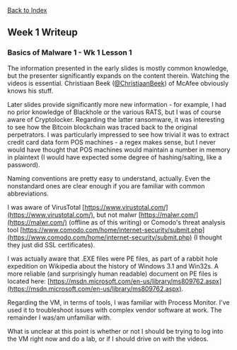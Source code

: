 [Back to Index](https://jaegermeiste.github.io/DefenseAgainstTheDarkArts/)

## Week 1 Writeup

### Basics of Malware 1 - Wk 1 Lesson 1

The information presented in the early slides is mostly common knowledge, but the presenter significantly expands on the content therein. Watching the videos is essential. Christiaan Beek ([@ChristiaanBeek](https://twitter.com/ChristiaanBeek)) of McAfee obviously knows his stuff.

Later slides provide significantly more new information - for example, I had no prior knowledge of Blackhole or the various RATS, but I was of course aware of Cryptolocker. Regarding the latter ransomware, it was interesting to see how the Bitcoin blockchain was traced back to the original perpetrators. I was particularly impressed to see how trivial it was to extract credit card data form POS machines - a regex makes sense, but I never would have thought that POS machines would maintain a number in memory in plaintext (I would have expected some degree of hashing/salting, like a password). 

Naming conventions are pretty easy to understand, actually. Even the nonstandard ones are clear enough if you are familiar with common abbreviations.

I was aware of VirusTotal [https://www.virustotal.com/](https://www.virustotal.com/), but not malwr [https://malwr.com/](https://malwr.com/) (offline as of this writing) or Comodo's threat analysis tool [https://www.comodo.com/home/internet-security/submit.php](https://www.comodo.com/home/internet-security/submit.php) (I thought they just did SSL certificates).

I was actually aware that .EXE files were PE files, as part of a rabbit hole expedition on Wikipedia about the history of Windows 3.1 and Win32s. A more reliable (and surprisingly human readable) document on PE files is located here: [https://msdn.microsoft.com/en-us/library/ms809762.aspx](https://msdn.microsoft.com/en-us/library/ms809762.aspx).

Regarding the VM, in terms of tools, I was familiar with Process Monitor. I've used it to troubleshoot issues with complex vendor software at work. The remainder I was/am unfamiliar with.

What is unclear at this point is whether or not I should be trying to log into the VM right now and do a lab, or if I should drive on with the videos.
